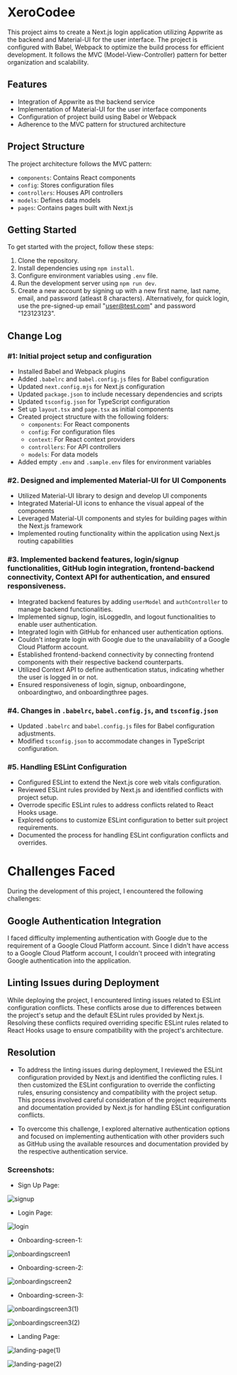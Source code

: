 # XeroCodee

This project aims to create a Next.js login application utilizing Appwrite as the backend and Material-UI for the user interface. The project is configured with Babel, Webpack to optimize the build process for efficient development. It follows the MVC (Model-View-Controller) pattern for better organization and scalability.

## Features

- Integration of Appwrite as the backend service
- Implementation of Material-UI for the user interface components
- Configuration of project build using Babel or Webpack
- Adherence to the MVC pattern for structured architecture

## Project Structure

The project architecture follows the MVC pattern:

- `components`: Contains React components
- `config`: Stores configuration files
- `controllers`: Houses API controllers
- `models`: Defines data models
- `pages`: Contains pages built with Next.js

## Getting Started

To get started with the project, follow these steps:

1. Clone the repository.
2. Install dependencies using `npm install`.
3. Configure environment variables using `.env` file.
4. Run the development server using `npm run dev`.
5. Create a new account by signing up with a new first name, last name, email, and password (atleast 8 characters). Alternatively, for quick login, use the pre-signed-up email "user@test.com" and password "123123123".

## Change Log

### #1: Initial project setup and configuration

- Installed Babel and Webpack plugins
- Added `.babelrc` and `babel.config.js` files for Babel configuration
- Updated `next.config.mjs` for Next.js configuration
- Updated `package.json` to include necessary dependencies and scripts
- Updated `tsconfig.json` for TypeScript configuration
- Set up `layout.tsx` and `page.tsx` as initial components
- Created project structure with the following folders:
  - `components`: For React components
  - `config`: For configuration files
  - `context`: For React context providers
  - `controllers`: For API controllers
  - `models`: For data models
- Added empty `.env` and `.sample.env` files for environment variables

### #2. Designed and implemented Material-UI for UI Components

- Utilized Material-UI library to design and develop UI components
- Integrated Material-UI icons to enhance the visual appeal of the components
- Leveraged Material-UI components and styles for building pages within the Next.js framework
- Implemented routing functionality within the application using Next.js routing capabilities

### #3. Implemented backend features, login/signup functionalities, GitHub login integration, frontend-backend connectivity, Context API for authentication, and ensured responsiveness.

- Integrated backend features by adding `userModel` and `authController` to manage backend functionalities.
- Implemented signup, login, isLoggedIn, and logout functionalities to enable user authentication.
- Integrated login with GitHub for enhanced user authentication options.
- Couldn't integrate login with Google due to the unavailability of a Google Cloud Platform account.
- Established frontend-backend connectivity by connecting frontend components with their respective backend counterparts.
- Utilized Context API to define authentication status, indicating whether the user is logged in or not.
- Ensured responsiveness of login, signup, onboardingone, onboardingtwo, and onboardingthree pages.

### #4. Changes in `.babelrc`, `babel.config.js`, and `tsconfig.json`

- Updated `.babelrc` and `babel.config.js` files for Babel configuration adjustments.
- Modified `tsconfig.json` to accommodate changes in TypeScript configuration.

### #5. Handling ESLint Configuration

- Configured ESLint to extend the Next.js core web vitals configuration.
- Reviewed ESLint rules provided by Next.js and identified conflicts with project setup.
- Overrode specific ESLint rules to address conflicts related to React Hooks usage.
- Explored options to customize ESLint configuration to better suit project requirements.
- Documented the process for handling ESLint configuration conflicts and overrides.

# Challenges Faced

During the development of this project, I encountered the following challenges:

## Google Authentication Integration

I faced difficulty implementing authentication with Google due to the requirement of a Google Cloud Platform account. Since I didn't have access to a Google Cloud Platform account, I couldn't proceed with integrating Google authentication into the application.

## Linting Issues during Deployment

While deploying the project, I encountered linting issues related to ESLint configuration conflicts. These conflicts arose due to differences between the project's setup and the default ESLint rules provided by Next.js. Resolving these conflicts required overriding specific ESLint rules related to React Hooks usage to ensure compatibility with the project's architecture.

## Resolution

- To address the linting issues during deployment, I reviewed the ESLint configuration provided by Next.js and identified the conflicting rules. I then customized the ESLint configuration to override the conflicting rules, ensuring consistency and compatibility with the project setup. This process involved careful consideration of the project requirements and documentation provided by Next.js for handling ESLint configuration conflicts.

- To overcome this challenge, I explored alternative authentication options and focused on implementing authentication with other providers such as GitHub using the available resources and documentation provided by the respective authentication service.

### Screenshots: 

- Sign Up Page:

![signup](https://github.com/AbhradeepMukherjee/xerocodee/assets/132974862/655169c2-2c7f-4e35-a0a2-f61ef75770c3)

- Login Page:

![login](https://github.com/AbhradeepMukherjee/xerocodee/assets/132974862/71cfd91d-2bdf-405d-9b8f-afa5bd54ec65)

- Onboarding-screen-1:

![onboardingscreen1](https://github.com/AbhradeepMukherjee/xerocodee/assets/132974862/58f716cc-09f5-496f-a712-b5e3f4320d51)

- Onboarding-screen-2:

![onboardingscreen2](https://github.com/AbhradeepMukherjee/xerocodee/assets/132974862/e5db1c08-fc40-4bfe-a143-8d9d08cdbf43)

- Onboarding-screen-3:

![onboardingscreen3(1)](https://github.com/AbhradeepMukherjee/xerocodee/assets/132974862/13de1b7c-bc87-4fdc-8f59-56d865ac68fd)

![onboardingscreen3(2)](https://github.com/AbhradeepMukherjee/xerocodee/assets/132974862/cfe0e271-a889-4359-8073-e132ef5172d2)

- Landing Page:

![landing-page(1)](https://github.com/AbhradeepMukherjee/xerocodee/assets/132974862/7a9bdbe3-fd25-4cf9-9bb1-ffed25dd8987)

![landing-page(2)](https://github.com/AbhradeepMukherjee/xerocodee/assets/132974862/aa177f50-baf2-4380-be1a-41742143e7d9)






